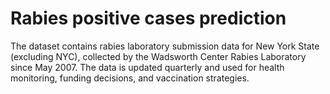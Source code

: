 # Rabies positive cases prediction

The dataset contains rabies laboratory submission data for New York State (excluding
NYC), collected by the Wadsworth Center Rabies Laboratory since May 2007. The data
is updated quarterly and used for health monitoring, funding decisions, and vaccination
strategies.

